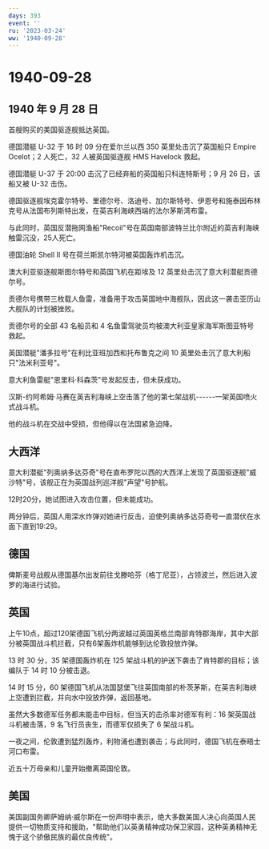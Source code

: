 ```yaml
---
days: 393
event: ''
ru: '2023-03-24'
ww: '1940-09-28'
---
```


# 1940-09-28

## 1940 年 9 月 28 日

首艘购买的美国驱逐舰抵达英国。

德国潜艇 U-32 于 16 时 09 分在爱尔兰以西 350 英里处击沉了英国船只 Empire
Ocelot；2 人死亡，32 人被英国驱逐舰 HMS Havelock 救起。

德国潜艇 U-37 于 20:00 击沉了已经弃船的英国船只科连特斯号；9 月 26
日，该船又被 U-32 击伤。

德国驱逐舰埃克霍尔特号、里德尔号、洛迪号、加尔斯特号、伊恩号和施泰因布林克号从法国布列斯特出发，在英吉利海峡西端的法尔茅斯湾布雷。

与此同时，英国反潜拖网渔船"Recoil"号在英国南部波特兰比尔附近的英吉利海峡触雷沉没，25人死亡。

德国油轮 Shell II 号在荷兰斯凯尔特河被英国轰炸机击沉。

澳大利亚驱逐舰斯图尔特号和英国飞机在距埃及 12
英里处击沉了意大利潜艇贡德尔号。

贡德尔号携带三枚载人鱼雷，准备用于攻击英国地中海舰队，因此这一袭击亚历山大舰队的计划被挫败。

贡德尔号的全部 43 名船员和 4
名鱼雷驾驶员均被澳大利亚皇家海军斯图亚特号救起。

英国潜艇"潘多拉号"在利比亚班加西和托布鲁克之间 10
英里处击沉了意大利船只"法米利亚号"。

意大利鱼雷艇"恩里科·科森茨"号发起反击，但未获成功。

汉斯-约阿希姆·马赛在英吉利海峡上空击落了他的第七架战机------一架英国喷火式战斗机。

他的战斗机在交战中受损，但他得以在法国紧急迫降。

## 大西洋

意大利潜艇"列奥纳多达芬奇"号在直布罗陀以西的大西洋上发现了英国驱逐舰"威沙特"号，该舰正在为英国战列巡洋舰"声望"号护航。

12时20分，她试图进入攻击位置，但未能成功。

两分钟后，英国人用深水炸弹对她进行反击，迫使列奥纳多达芬奇号一直潜伏在水面下直到19:29。

## 德国

俾斯麦号战舰从德国基尔出发前往戈滕哈芬（格丁尼亚），占领波兰，然后进入波罗的海进行试验。

## 英国

上午10点，超过120架德国飞机分两波越过英国英格兰南部肯特郡海岸，其中大部分被英国战斗机拦截，只有6架轰炸机能够到达伦敦投放炸弹。

13 时 30 分，35 架德国轰炸机在 125
架战斗机的护送下袭击了肯特郡的目标；该编队于 14 时 10 分被击退。

14 时 15 分，60
架德国飞机从法国瑟堡飞往英国南部的朴茨茅斯，在英吉利海峡上空遭到拦截，并向水中投放炸弹，返回基地。

虽然大多数德军任务都未能击中目标，但当天的击杀率对德军有利：16
架英国战斗机被击落，9 名飞行员丧生，而德军仅损失了 6 架战斗机。

一夜之间，伦敦遭到猛烈轰炸，利物浦也遭到袭击；与此同时，德国飞机在泰晤士河口布雷。

近五十万母亲和儿童开始撤离英国伦敦。

## 美国

美国副国务卿萨姆纳·威尔斯在一份声明中表示，绝大多数美国人决心向英国人民提供一切物质支持和援助，"帮助他们以英勇精神成功保卫家园，这种英勇精神无愧于这个骄傲民族的最优良传统"。